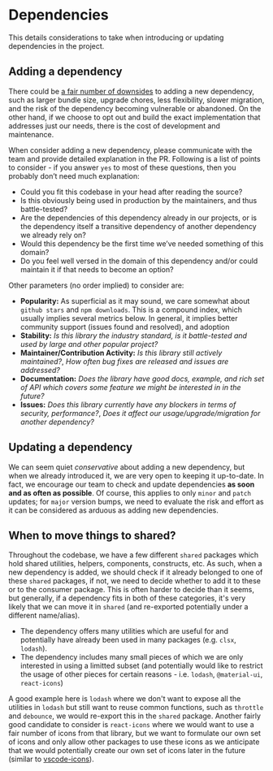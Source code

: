 # Dependencies

This details considerations to take when introducing or updating dependencies in the project.

## Adding a dependency

There could be [a fair number of downsides](https://github.com/artsy/README/blob/master/playbooks/dependencies.md) to adding a new dependency, such as larger bundle size, upgrade chores, less flexibility, slower migration, and the risk of the dependency becoming vulnerable or abandoned. On the other hand, if we choose to opt out and build the exact implementation that addresses just our needs, there is the cost of development and maintenance.

When consider adding a new dependency, please communicate with the team and provide detailed explanation in the PR. Following is a list of points to consider - if you answer `yes` to most of these questions, then you probably don’t need much explanation:

- Could you fit this codebase in your head after reading the source?
- Is this obviously being used in production by the maintainers, and thus battle-tested?
- Are the dependencies of this dependency already in our projects, or is the dependency itself a transitive dependency of another dependency we already rely on?
- Would this dependency be the first time we’ve needed something of this domain?
- Do you feel well versed in the domain of this dependency and/or could maintain it if that needs to become an option?

Other parameters (no order implied) to consider are:

- **Popularity:** As superficial as it may sound, we care somewhat about `github stars` and `npm downloads`. This is a compound index, which usually implies several metrics below. In general, it implies better community support (issues found and resolved), and adoption
- **Stability:** _Is this library the industry standard, is it battle-tested and used by large and other popular project?_
- **Maintainer/Contribution Activity:** _Is this library still actively maintained?_, _How often bug fixes are released and issues are addressed?_
- **Documentation:** _Does the library have good docs, example, and rich set of API which covers some feature we might be interested in in the future?_
- **Issues:** _Does this library currently have any blockers in terms of security, performance?_, _Does it affect our usage/upgrade/migration for another dependency?_

## Updating a dependency

We can seem quiet _conservative_ about adding a new dependency, but when we already introduced it, we are very open to keeping it up-to-date. In fact, we encourage our team to check and update dependencies **as soon and as often as possible**. Of course, this applies to only `minor` and `patch` updates; for `major` version bumps, we need to evaluate the risk and effort as it can be considered as arduous as adding new dependencies.

## When to move things to shared?

Throughout the codebase, we have a few different `shared` packages which hold shared utilities, helpers, components, constructs, etc. As such, when a new dependency is added, we should check if it already belonged to one of these `shared` packages, if not, we need to decide whether to add it to these or to the consumer package. This is often harder to decide than it seems, but generally, if a dependency fits in both of these categories, it's very likely that we can move it in `shared` (and re-exported potentially under a different name/alias).

- The dependency offers many utilities which are useful for and potentially have already been used in many packages (e.g. `clsx`, `lodash`).
- The dependency includes many small pieces of which we are only interested in using a limitted subset (and potentially would like to restrict the usage of other pieces for certain reasons - i.e. `lodash`, `@material-ui`, `react-icons`)

A good example here is `lodash` where we don't want to expose all the utilities in `lodash` but still want to reuse common functions, such as `throttle` and `debounce`, we would re-export this in the `shared` package. Another fairly good candidate to consider is `react-icons` where we would want to use a fair number of icons from that library, but we want to formulate our own set of icons and only allow other packages to use these icons as we anticipate that we would potentially create our own set of icons later in the future (similar to [vscode-icons](https://github.com/microsoft/vscode-icons)).

